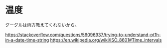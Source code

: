 # 温度

グーグルは両方教えてくれないから。

https://stackoverflow.com/questions/56096937/trying-to-understand-pt1h-in-a-date-time-string
https://en.wikipedia.org/wiki/ISO_8601#Time_intervals


